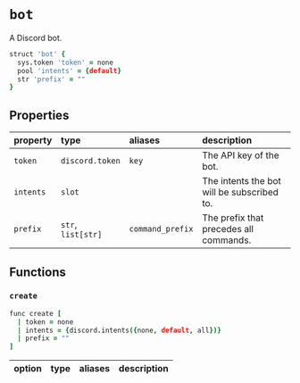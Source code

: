 # `bot`

A Discord bot.

```coffee
struct 'bot' {
  sys.token 'token' = none
  pool 'intents' = {default}
  str 'prefix' = ""
}
```

## Properties

| property | type | aliases | description |
| :------- | :--- | :------ | :---------- |
| `token` | `discord.token` | `key` | The API key of the bot. |
| `intents` | `slot` | | The intents the bot will be subscribed to. |
| `prefix` | `str`, `list[str]` | `command_prefix` | The prefix that precedes all commands. |

## Functions

### `create`

```coffee
func create [
  | token = none
  | intents = {discord.intents({none, default, all})}
  | prefix = ""
]
```

| option | type | aliases | description |
| :----- | :--- | :------ | :---------- |
